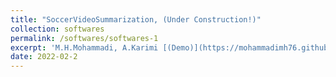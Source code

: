 ```yaml
---
title: "SoccerVideoSummarization, (Under Construction!)"
collection: softwares
permalink: /softwares/softwares-1
excerpt: 'M.H.Mohammadi, A.Karimi [(Demo)](https://mohammadimh76.github.io//softwares/Softwares-1)'
date: 2022-02-2
---
```


